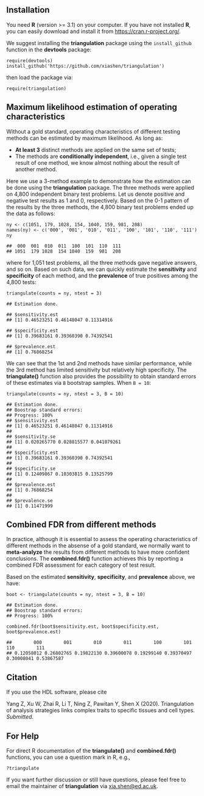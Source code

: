 
## Installation

You need **R** (version >= 3.1) on your computer. If you have not installed **R**, you can easily download and install it from https://cran.r-project.org/.

We suggest installing the **triangulation** package using the `install_github` function in the **devtools** package:

```{r}
require(devtools)
install_github('https://github.com/xiashen/triangulation')
```

then load the package via:

```{r}
require(triangulation)
```

## Maximum likelihood estimation of operating characteristics

Without a gold standard, operating characteristics of different testing methods can be estimated by maximum likelihood. As long as:

- **At least 3** distinct methods are applied on the same set of tests;
- The methods are **conditionally independent**, i.e., given a single test result of one method, we know almost nothing about the result of another method.

Here we use a 3-method example to demonstrate how the estimation can be done using the **triangulation** package. The three methods were applied on 4,800 independent binary test problems. Let us denote positive and negative test results as 1 and 0, respectively. Based on the 0-1 pattern of the results by the three methods, the 4,800 binary test problems ended up the data as follows:

```{r}
ny <- c(1051, 179, 1028, 154, 1040, 159, 981, 208)
names(ny) <- c('000', '001', '010', '011', '100', '101', '110', '111')
ny

##  000  001  010  011  100  101  110  111
## 1051  179 1028  154 1040  159  981  208
```

where for 1,051 test problems, all the three methods gave negative answers, and so on. Based on such data, we can quickly estimate the **sensitivity** and **specificity** of each method, and the **prevalence** of true positives among the 4,800 tests:

```{r}
triangulate(counts = ny, ntest = 3)

## Estimation done.

## $sensitivity.est
## [1] 0.46523251 0.46148047 0.11314916

## $specificity.est
## [1] 0.39683161 0.39360390 0.74392541

## $prevalence.est
## [1] 0.76868254
```

We can see that the 1st and 2nd methods have similar performance, while the 3rd method has limited sensitivity but relatively high specificity. The **triangulate()** function also provides the possibility to obtain standard errors of these estimates via `B` bootstrap samples. When `B = 10`:

```{r}
triangulate(counts = ny, ntest = 3, B = 10)

## Estimation done.
## Boostrap standard errors:
## Progress: 100%
## $sensitivity.est
## [1] 0.46523251 0.46148047 0.11314916
## 
## $sensitivity.se
## [1] 0.020265770 0.028815577 0.041079261
## 
## $specificity.est
## [1] 0.39683161 0.39360390 0.74392541
## 
## $specificity.se
## [1] 0.12409867 0.10303815 0.13525799
## 
## $prevalence.est
## [1] 0.76868254
## 
## $prevalence.se
## [1] 0.11471999
```

## Combined FDR from different methods

In practice, although it is essential to assess the operating characteristics of different methods in the absense of a gold standard, we normally want to **meta-analyze** the results from different methods to have more confident conclusions. The **combined.fdr()** function achieves this by reporting a combined FDR assessment for each category of test result.

Based on the estimated **sensitivity**, **specificity**, and **prevalence** above, we have:

```{r}
boot <- triangulate(counts = ny, ntest = 3, B = 10)

## Estimation done.
## Boostrap standard errors:
## Progress: 100%

combined.fdr(boot$sensitivity.est, boot$specificity.est, boot$prevalence.est)

##        000        001        010        011        100        101        110        111
## 0.12058012 0.26802765 0.19822130 0.39600078 0.19299140 0.39370497 0.30008041 0.53867587
```

## Citation
If you use the HDL software, please cite

Yang Z, Xu W, Zhai R, Li T, Ning Z, Pawitan Y, Shen X (2020). Triangulation of analysis strategies links complex traits to specific tissues and cell types.  _Submitted_.

## For Help
For direct R documentation of the **triangulate()** and  **combined.fdr()** functions, you can use a question mark in R, e.g.,

```{r}
?triangulate
```

If you want further discussion or still have questions, please feel free to email the maintainer of **triangulation** via xia.shen@ed.ac.uk.








